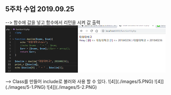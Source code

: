 ## 5주차 수업 2019.09.25

--> 함수에 값을 넣고 함수에서 리턴을 시켜 값 출력
![1-1](./images/1-1.PNG)

--> Class를 만들어 include로 불러와 사용 할 수 있다.
![4]](./images/5.PNG)
![4]](./images/5-1.PNG)
![4]](./images/5-2.PNG)